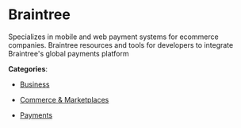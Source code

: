 # Braintree

Specializes in mobile and web payment systems for ecommerce companies.  Braintree resources and tools for developers to integrate Braintree's global payments platform

**Categories**:

- [Business](https://github/apis-list/apis-list#business)

- [Commerce & Marketplaces](https://github/apis-list/apis-list#commerce-and-marketplaces)

- [Payments](https://github/apis-list/apis-list#payments)




